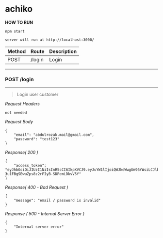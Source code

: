 # achiko

**HOW TO RUN**
```
npm start

server will run at http://localhost:3000/
```

| Method | Route  | Description |
| ------ | ------ | ----------- |
| POST   | /login | Login       |

---
### POST /login
---
> Login user customer

_Request Headers_
```
not needed
```

_Request Body_
```
{
    "email": "abdulrozak.mail@gmail.com",
    "password": "test123"
}
```

_Response( 200 )_
```
{
    "access_token": "eyJhbGciOiJIUzI1NiIsInR5cCI6IkpXVCJ9.eyJuYW1lIjoiQWJkdWwgUm96YWsiLCJlbWFpbCI6ImFiZHVscm96YWsubWFpbEBnbWFpbC5jb20iLCJnaXRodWIiOiJodHRwczovL2dpdGh1Yi5jb20vcm96YWt1cyIsImlhdCI6MTYxODg1NDU2OH0.hmA1R6d6-3u1FBgSEwuZps8z2rFIyB-SDPemLDkvV5Y"
}
```

_Response( 400 - Bad Request )_
```
{
    "message": "email / password is invalid"
}
```


_Response ( 500 - Internal Server Error )_
```
{
    "Internal server error"
}
```